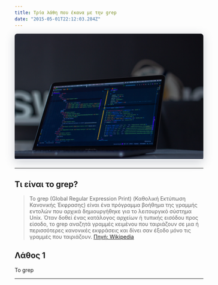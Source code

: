 ```yaml
---
title: Τρία λάθη που έκανα με την grep 
date: "2015-05-01T22:12:03.284Z"
---
```


<div style="position: relative; border-radius: 0.5em; box-shadow: rgba(79, 90, 109, 0.3) 0px 5px 25px 0px; overflow: hidden; margin-bottom: 1.5em; width: 100%; padding: 0; max-width: 590px;">
<img src="./bg.jpg" /></div>

------

## Τι είναι το grep?

> Το grep (Global Regular Expression Print) (Καθολική Εκτύπωση Κανονικής Έκφρασης) είναι ένα πρόγραμμα βοήθημα της γραμμής εντολών που αρχικά δημιουργήθηκε για το λειτουργικό σύστημα Unix. Όταν δοθεί ένας κατάλογος αρχείων ή τυπικής εισόδου προς είσοδο, το grep αναζητά γραμμές κειμένου που ταιριάζουν σε μια ή περισσότερες κανονικές εκφράσεις και δίνει σαν έξοδο μόνο τις γραμμές που ταιριάζουν. [Πηγή: Wikipedia](https://el.wikipedia.org/wiki/Grep)

## Λάθος 1

Το grep 

--------
